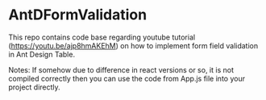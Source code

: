 # AntDFormValidation
This repo contains code base regarding youtube tutorial (https://youtu.be/ajp8hmAKEhM) on how to implement form field validation in Ant Design Table.

Notes: If somehow due to difference in react versions or so, it is not compiled correctly then you can use the code from App.js file into your project directly.
